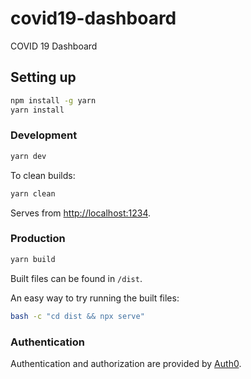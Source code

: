 # covid19-dashboard

COVID 19 Dashboard

## Setting up

```sh
npm install -g yarn
yarn install
```

### Development

```sh
yarn dev
```

To clean builds:

```sh
yarn clean
```

Serves from <http://localhost:1234>.

### Production

```sh
yarn build
```

Built files can be found in `/dist`.

An easy way to try running the built files:

```sh
bash -c "cd dist && npx serve"
```

### Authentication

Authentication and authorization are provided by [Auth0](https://auth0.com/).


